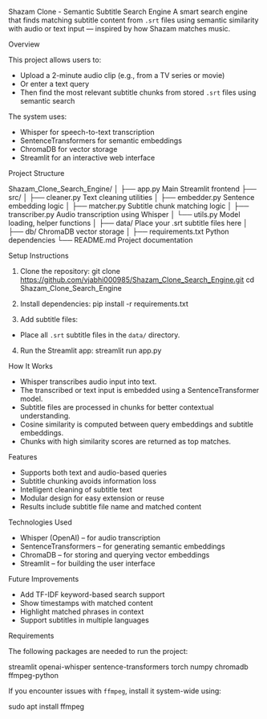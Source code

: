 
Shazam Clone - Semantic Subtitle Search Engine
A smart search engine that finds matching subtitle content from `.srt` files using semantic similarity with audio or text input — inspired by how Shazam matches music.

Overview

This project allows users to:

- Upload a 2-minute audio clip (e.g., from a TV series or movie)
- Or enter a text query
- Then find the most relevant subtitle chunks from stored `.srt` files using semantic search

The system uses:
- Whisper for speech-to-text transcription
- SentenceTransformers for semantic embeddings
- ChromaDB for vector storage
- Streamlit for an interactive web interface

Project Structure

Shazam_Clone_Search_Engine/
│
├── app.py                  Main Streamlit frontend
├── src/
│   ├── cleaner.py          Text cleaning utilities
│   ├── embedder.py         Sentence embedding logic
│   ├── matcher.py          Subtitle chunk matching logic
│   ├── transcriber.py      Audio transcription using Whisper
│   └── utils.py            Model loading, helper functions
│
├── data/                   Place your .srt subtitle files here
│
├── db/                     ChromaDB vector storage
│
├── requirements.txt        Python dependencies
└── README.md               Project documentation

Setup Instructions

1. Clone the repository:
git clone https://github.com/vjabhi000985/Shazam_Clone_Search_Engine.git
cd Shazam_Clone_Search_Engine

2. Install dependencies:
pip install -r requirements.txt

3. Add subtitle files:
- Place all `.srt` subtitle files in the `data/` directory.

4. Run the Streamlit app:
streamlit run app.py

How It Works

- Whisper transcribes audio input into text.
- The transcribed or text input is embedded using a SentenceTransformer model.
- Subtitle files are processed in chunks for better contextual understanding.
- Cosine similarity is computed between query embeddings and subtitle embeddings.
- Chunks with high similarity scores are returned as top matches.

Features

- Supports both text and audio-based queries
- Subtitle chunking avoids information loss
- Intelligent cleaning of subtitle text
- Modular design for easy extension or reuse
- Results include subtitle file name and matched content

Technologies Used

- Whisper (OpenAI) – for audio transcription
- SentenceTransformers – for generating semantic embeddings
- ChromaDB – for storing and querying vector embeddings
- Streamlit – for building the user interface

Future Improvements

- Add TF-IDF keyword-based search support
- Show timestamps with matched content
- Highlight matched phrases in context
- Support subtitles in multiple languages

Requirements

The following packages are needed to run the project:

streamlit
openai-whisper
sentence-transformers
torch
numpy
chromadb
ffmpeg-python

If you encounter issues with `ffmpeg`, install it system-wide using:

sudo apt install ffmpeg
